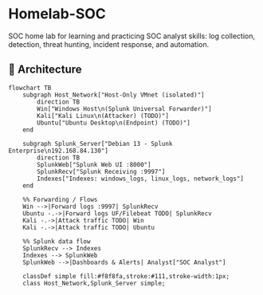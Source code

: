 # Homelab-SOC
SOC home lab for learning and practicing SOC analyst skills: log collection, detection, threat hunting, incident response, and automation.

## 🧩 Architecture
```mermaid
flowchart TB
    subgraph Host_Network["Host-Only VMnet (isolated)"]
        direction TB
        Win["Windows Host\n(Splunk Universal Forwarder)"]
        Kali["Kali Linux\n(Attacker) (TODO)"]
        Ubuntu["Ubuntu Desktop\n(Endpoint) (TODO)"]
    end

    subgraph Splunk_Server["Debian 13 - Splunk Enterprise\n192.168.84.130"]
        direction TB
        SplunkWeb["Splunk Web UI :8000"]
        SplunkRecv["Splunk Receiving :9997"]
        Indexes["Indexes: windows_logs, linux_logs, network_logs"]
    end

    %% Forwarding / Flows
    Win -->|Forward logs :9997| SplunkRecv
    Ubuntu -.->|Forward logs UF/Filebeat TODO| SplunkRecv
    Kali -.->|Attack traffic TODO| Win
    Kali -.->|Attack traffic TODO| Ubuntu

    %% Splunk data flow
    SplunkRecv --> Indexes
    Indexes --> SplunkWeb
    SplunkWeb -->|Dashboards & Alerts| Analyst["SOC Analyst"]

    classDef simple fill:#f8f8fa,stroke:#111,stroke-width:1px;
    class Host_Network,Splunk_Server simple;
```
